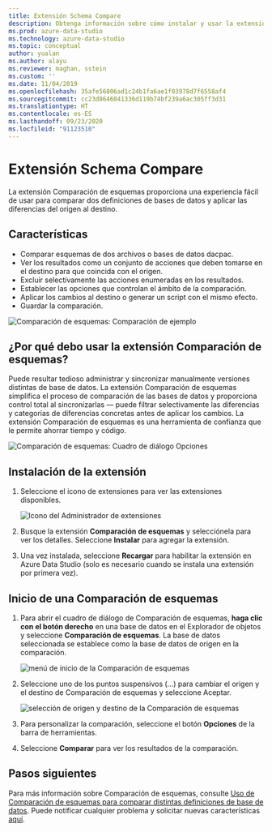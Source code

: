 ```yaml
---
title: Extensión Schema Compare
description: Obtenga información sobre cómo instalar y usar la extensión Comparación de esquemas de Azure Data Studio para comparar fácilmente dos bases de datos y cambiar una de forma selectiva para que coincida con la otra.
ms.prod: azure-data-studio
ms.technology: azure-data-studio
ms.topic: conceptual
author: yualan
ms.author: alayu
ms.reviewer: maghan, sstein
ms.custom: ''
ms.date: 11/04/2019
ms.openlocfilehash: 35afe56806ad1c24b1fa6ae1f03978d7f6558af4
ms.sourcegitcommit: cc23d8646041336d119b74bf239a6ac305ff3d31
ms.translationtype: HT
ms.contentlocale: es-ES
ms.lasthandoff: 09/23/2020
ms.locfileid: "91123510"
---
```

# <a name="schema-compare-extension"></a>Extensión Schema Compare

La extensión Comparación de esquemas proporciona una experiencia fácil de usar para comparar dos definiciones de bases de datos y aplicar las diferencias del origen al destino.

## <a name="features"></a>Características

* Comparar esquemas de dos archivos o bases de datos dacpac.
* Ver los resultados como un conjunto de acciones que deben tomarse en el destino para que coincida con el origen.
* Excluir selectivamente las acciones enumeradas en los resultados.
* Establecer las opciones que controlan el ámbito de la comparación.
* Aplicar los cambios al destino o generar un script con el mismo efecto.
* Guardar la comparación.

![Comparación de esquemas: Comparación de ejemplo](media/schema-compare-extension/schema-compare.png)

## <a name="why-would-i-use-the-schema-compare-extension"></a>¿Por qué debo usar la extensión Comparación de esquemas?

Puede resultar tedioso administrar y sincronizar manualmente versiones distintas de base de datos. La extensión Comparación de esquemas simplifica el proceso de comparación de las bases de datos y proporciona control total al sincronizarlas &mdash; puede filtrar selectivamente las diferencias y categorías de diferencias concretas antes de aplicar los cambios. La extensión Comparación de esquemas es una herramienta de confianza que le permite ahorrar tiempo y código.

![Comparación de esquemas: Cuadro de diálogo Opciones](media/schema-compare-extension/schema-compare-options.png)

## <a name="install-the-extension"></a>Instalación de la extensión

1. Seleccione el icono de extensiones para ver las extensiones disponibles.

    ![Icono del Administrador de extensiones](media/add-extensions/extension-manager-icon.png)

2. Busque la extensión **Comparación de esquemas** y selecciónela para ver los detalles. Seleccione **Instalar** para agregar la extensión.

3. Una vez instalada, seleccione **Recargar** para habilitar la extensión en Azure Data Studio (solo es necesario cuando se instala una extensión por primera vez).

## <a name="launch-a-schema-compare"></a>Inicio de una Comparación de esquemas

1. Para abrir el cuadro de diálogo de Comparación de esquemas, **haga clic con el botón derecho** en una base de datos en el Explorador de objetos y seleccione **Comparación de esquemas**. La base de datos seleccionada se establece como la base de datos de origen en la comparación.

    ![menú de inicio de la Comparación de esquemas](media/schema-compare-extension/schema-compare-launch.png)

2. Seleccione uno de los puntos suspensivos (...) para cambiar el origen y el destino de Comparación de esquemas y seleccione Aceptar.

    ![selección de origen y destino de la Comparación de esquemas](media/schema-compare-extension/schema-compare-select-source-target.png)

3. Para personalizar la comparación, seleccione el botón **Opciones** de la barra de herramientas.

4. Seleccione **Comparar** para ver los resultados de la comparación.

## <a name="next-steps"></a>Pasos siguientes

Para más información sobre Comparación de esquemas, consulte [Uso de Comparación de esquemas para comparar distintas definiciones de base de datos](../../ssdt/how-to-use-schema-compare-to-compare-different-database-definitions.md).
Puede notificar cualquier problema y solicitar nuevas características [aquí](https://github.com/microsoft/azuredatastudio/issues).